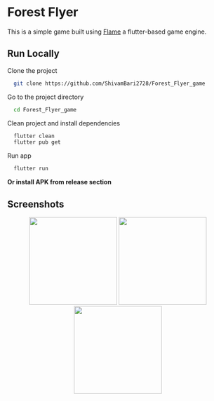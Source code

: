 

# Forest Flyer

This is a simple game built using [Flame](https://pub.dev/packages/flame) a flutter-based game engine.
## Run Locally

Clone the project

```bash
  git clone https://github.com/ShivamBari2728/Forest_Flyer_game
```

Go to the project directory

```bash
  cd Forest_Flyer_game
```

Clean project and install dependencies

```bash
  flutter clean
  flutter pub get
```

Run app

```bash
  flutter run
```

**Or install APK from release section**




## Screenshots
<p align="center">
  <img src="https://github.com/user-attachments/assets/f273a260-9157-4d6d-982c-a205ddf9738c" width="200"/>
  <img src="https://github.com/user-attachments/assets/4c7162c6-8a0e-49ec-983b-9a73d0737c18" width="200"/>
  <img src="https://github.com/user-attachments/assets/4d271967-860e-4302-a3c3-0a678cd975b0" width="200"/>
</p>
